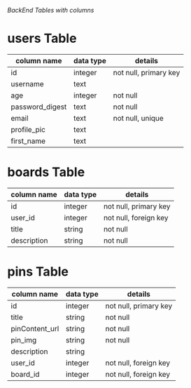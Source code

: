 _BackEnd Tables with columns_

# users Table

| column name     | data type | details               |
| --------------- | --------- | --------------------- |
| id              | integer   | not null, primary key |
| username        | text      |                       |
| age             | integer   | not null              |
| password_digest | text      | not null              |
| email           | text      | not null, unique      |
| profile_pic     | text      |                       |
| first_name      | text      |                       |

# boards Table

| column name | data type | details               |
| ----------- | --------- | --------------------- |
| id          | integer   | not null, primary key |
| user_id     | integer   | not null, foreign key |
| title       | string    | not null              |
| description | string    | not null              |

# pins Table

| column name    | data type | details               |
| -------------- | --------- | --------------------- |
| id             | integer   | not null, primary key |
| title          | string    | not null              |
| pinContent_url | string    | not null              |
| pin_img        | string    | not null              |
| description    | string    |                       |
| user_id        | integer   | not null, foreign key |
| board_id       | integer   | not null, foreign key |
